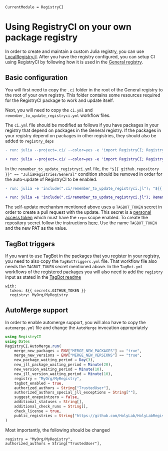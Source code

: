 ```@meta
CurrentModule = RegistryCI
```

# Using RegistryCI on your own package registry

In order to create and maintain a custom Julia registry, you can use [LocalRegistry.jl](https://github.com/GunnarFarneback/LocalRegistry.jl).
After you have the registry configured, you can setup CI using RegistryCI by following how it is used in the
[General registry](https://github.com/JuliaRegistries/General).

## Basic configuration

You will first need to copy the `.ci` folder in the root of the General registry to the root of your own registry. This folder contains some resources required for the RegistryCI package to work and update itself.

Next, you will need to copy the `ci.yml` and `remember_to_update_registryci.yml` workflow files.

The `ci.yml` file should be modified as follows if you have packages in your registry that depend on packages in the General registry.
If the packages in your registry depend on packages in other registries, they should also be added to `registry_deps`
```diff
- run: julia --project=.ci/ --color=yes -e 'import RegistryCI; RegistryCI.test()'

+ run: julia --project=.ci/ --color=yes -e 'import RegistryCI; RegistryCI.test(registry_deps=["https://github.com/JuliaRegistries/General"])'
```

In the `remember_to_update_registryci.yml` file, the `"${{ github.repository }}" == "JuliaRegistries/General"` condition should be removed in order for the auto-update of RegistryCI to be enabled.
```diff
- run: julia -e 'include(".ci/remember_to_update_registryci.jl"); "${{ github.repository }}" == "JuliaRegistries/General" && RememberToUpdateRegistryCI.main(".ci"; registry = "${{ github.repository }}", cc_usernames = String[], old_julia_version = v"1.5.3")'

+ run: julia -e 'include(".ci/remember_to_update_registryci.jl"); RememberToUpdateRegistryCI.main(".ci"; registry = "${{ github.repository }}", cc_usernames = String[], old_julia_version = v"1.5.3")'
```

The self-update mechanism mentioned above uses a `TAGBOT_TOKEN` secret in order to create a pull request with the update.
This secret is a [personal access token](https://help.github.com/en/github/authenticating-to-github/creating-a-personal-access-token-for-the-command-line#creating-a-token) which must have the `repo` scope enabled.
To create the repository secret follow the instructions [here](https://help.github.com/en/actions/automating-your-workflow-with-github-actions/creating-and-using-encrypted-secrets#creating-encrypted-secrets). Use the name `TAGBOT_TOKEN` and the new PAT as the value.

## TagBot triggers

If you want to use TagBot in the packages that you register in your registry, you need to also copy the `TagBotTriggers.yml` file.
That workflow file also needs the `TAGBOT_TOKEN` secret mentioned above.
In the `TagBot.yml` workflows of the registered packages you will also need to add the `registry` input as stated in the [TagBot readme](https://github.com/JuliaRegistries/TagBot#custom-registries)

```
with:
  token: ${{ secrets.GITHUB_TOKEN }}
  registry: MyOrg/MyRegistry
```

## AutoMerge support

In order to enable automerge support, you will also have to copy the `automerge.yml` file and change the `AutoMerge` invocation appropriately

```julia
using RegistryCI
using Dates
RegistryCI.AutoMerge.run(
    merge_new_packages = ENV["MERGE_NEW_PACKAGES"] == "true",
    merge_new_versions = ENV["MERGE_NEW_VERSIONS"] == "true",
    new_package_waiting_period = Day(3),
    new_jll_package_waiting_period = Minute(20),
    new_version_waiting_period = Minute(10),
    new_jll_version_waiting_period = Minute(10),
    registry = "MyOrg/MyRegistry",
    tagbot_enabled = true,
    authorized_authors = String["TrustedUser"],
    authorized_authors_special_jll_exceptions = String[""],
    suggest_onepointzero = false,
    additional_statuses = String[],
    additional_check_runs = String[],
    check_license = true,
    public_registries = String["https://github.com/HolyLab/HolyLabRegistry"],
)
```
Most importantly, the following should be changed
```
registry = "MyOrg/MyRegistry",
authorized_authors = String["TrustedUser"],
```
